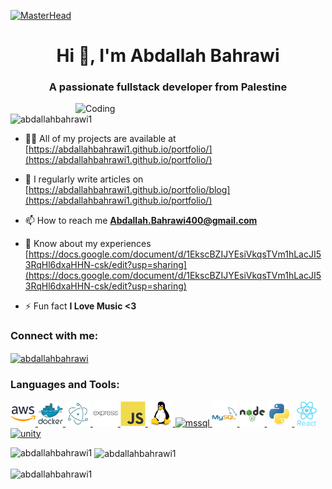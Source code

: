 [![MasterHead](https://as1.ftcdn.net/v2/jpg/03/52/39/00/1000_F_352390061_Bem8aYkzfGhIObTC4fXhf0PmKQjWM1wN.jpg)](https://rishavchanda.io)
<h1 align="center">Hi 👋, I'm Abdallah Bahrawi</h1>
<h3 align="center">A passionate fullstack developer from Palestine</h3>

<img align="right" alt="Coding" width="400" src="https://www.chawtechsolutions.com/wp-content/uploads/2019/03/developer-dribbble.gif">


<p align="left"> <img src="https://komarev.com/ghpvc/?username=abdallahbahrawi1&label=Profile%20views&color=0e75b6&style=flat" alt="abdallahbahrawi1" /> </p>

- 👨‍💻 All of my projects are available at [https://abdallahbahrawi1.github.io/portfolio/](https://abdallahbahrawi1.github.io/portfolio/)

- 📝 I regularly write articles on [https://abdallahbahrawi1.github.io/portfolio/blog](https://abdallahbahrawi1.github.io/portfolio/)

- 📫 How to reach me **Abdallah.Bahrawi400@gmail.com**

- 📄 Know about my experiences [https://docs.google.com/document/d/1EkscBZIJYEsiVkqsTVm1hLacJI53RqHl6dxaHHN-csk/edit?usp=sharing](https://docs.google.com/document/d/1EkscBZIJYEsiVkqsTVm1hLacJI53RqHl6dxaHHN-csk/edit?usp=sharing)

- ⚡ Fun fact **I Love Music <3**

<h3 align="left">Connect with me:</h3>
<p align="left">
<a href="https://linkedin.com/in/abdallahbahrawi" target="blank"><img align="center" src="https://raw.githubusercontent.com/rahuldkjain/github-profile-readme-generator/master/src/images/icons/Social/linked-in-alt.svg" alt="abdallahbahrawi" height="30" width="40" /></a>
</p>

<h3 align="left">Languages and Tools:</h3>
<p align="left"> <a href="https://aws.amazon.com" target="_blank" rel="noreferrer"> <img src="https://raw.githubusercontent.com/devicons/devicon/master/icons/amazonwebservices/amazonwebservices-original-wordmark.svg" alt="aws" width="40" height="40"/> </a> <a href="https://www.docker.com/" target="_blank" rel="noreferrer"> <img src="https://raw.githubusercontent.com/devicons/devicon/master/icons/docker/docker-original-wordmark.svg" alt="docker" width="40" height="40"/> </a> <a href="https://www.electronjs.org" target="_blank" rel="noreferrer"> <img src="https://raw.githubusercontent.com/devicons/devicon/master/icons/electron/electron-original.svg" alt="electron" width="40" height="40"/> </a> <a href="https://expressjs.com" target="_blank" rel="noreferrer"> <img src="https://raw.githubusercontent.com/devicons/devicon/master/icons/express/express-original-wordmark.svg" alt="express" width="40" height="40"/> </a> <a href="https://developer.mozilla.org/en-US/docs/Web/JavaScript" target="_blank" rel="noreferrer"> <img src="https://raw.githubusercontent.com/devicons/devicon/master/icons/javascript/javascript-original.svg" alt="javascript" width="40" height="40"/> </a> <a href="https://www.linux.org/" target="_blank" rel="noreferrer"> <img src="https://raw.githubusercontent.com/devicons/devicon/master/icons/linux/linux-original.svg" alt="linux" width="40" height="40"/> </a> <a href="https://www.microsoft.com/en-us/sql-server" target="_blank" rel="noreferrer"> <img src="https://www.svgrepo.com/show/303229/microsoft-sql-server-logo.svg" alt="mssql" width="40" height="40"/> </a> <a href="https://www.mysql.com/" target="_blank" rel="noreferrer"> <img src="https://raw.githubusercontent.com/devicons/devicon/master/icons/mysql/mysql-original-wordmark.svg" alt="mysql" width="40" height="40"/> </a> <a href="https://nodejs.org" target="_blank" rel="noreferrer"> <img src="https://raw.githubusercontent.com/devicons/devicon/master/icons/nodejs/nodejs-original-wordmark.svg" alt="nodejs" width="40" height="40"/> </a> <a href="https://www.python.org" target="_blank" rel="noreferrer"> <img src="https://raw.githubusercontent.com/devicons/devicon/master/icons/python/python-original.svg" alt="python" width="40" height="40"/> </a> <a href="https://reactjs.org/" target="_blank" rel="noreferrer"> <img src="https://raw.githubusercontent.com/devicons/devicon/master/icons/react/react-original-wordmark.svg" alt="react" width="40" height="40"/> </a> <a href="https://unity.com/" target="_blank" rel="noreferrer"> <img src="https://www.vectorlogo.zone/logos/unity3d/unity3d-icon.svg" alt="unity" width="40" height="40"/> </a> </p>

<p><img align="left" src="https://github-readme-stats.vercel.app/api/top-langs?username=abdallahbahrawi1&show_icons=true&locale=en&layout=compact" alt="abdallahbahrawi1" /></p>

<p>&nbsp;<img align="center" src="https://github-readme-stats.vercel.app/api?username=abdallahbahrawi1&show_icons=true&locale=en" alt="abdallahbahrawi1" /></p>

<p><img align="center" src="https://github-readme-streak-stats.herokuapp.com/?user=abdallahbahrawi1&" alt="abdallahbahrawi1" /></p>
